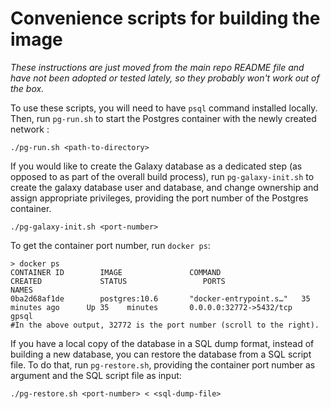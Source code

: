 # Convenience scripts for building the image

*These instructions are just moved from the main repo README file and have
not been adopted or tested lately, so they probably won't work out of the box.*

To use these scripts, you will need to have `psql` command installed locally.
Then, run `pg-run.sh` to start the Postgres container with the newly created
network :
```
./pg-run.sh <path-to-directory>
```

If you would like to create the Galaxy database as a dedicated step (as
opposed to as part of the overall build process), run `pg-galaxy-init.sh` to create
the galaxy database user and database, and change ownership and assign
appropriate privileges, providing the port number of the Postgres container.
```
./pg-galaxy-init.sh <port-number>
```
To get the container port number, run `docker ps`:
```
> docker ps
CONTAINER ID        IMAGE               COMMAND                  CREATED             STATUS                 PORTS                     NAMES
0ba2d68af1de        postgres:10.6       "docker-entrypoint.s…"   35 minutes ago      Up 35    minutes       0.0.0.0:32772->5432/tcp   gpsql
#In the above output, 32772 is the port number (scroll to the right).
```

If you have a local copy of the database in a SQL dump format, instead of
building a new database, you can restore the database from a SQL script file.
To do that, run `pg-restore.sh`, providing the container port number as
argument and the SQL script file as input:
```
./pg-restore.sh <port-number> < <sql-dump-file>
```
